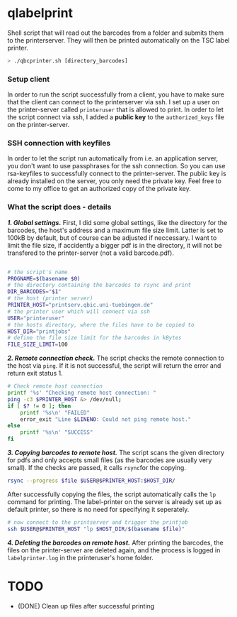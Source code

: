 # qlabelprint
Shell script that will read out the barcodes from a folder and submits them to the printerserver. They will then be printed automatically on the TSC label printer.

```bash
> ./qbcprinter.sh [directory_barcodes]
```


### Setup client
In order to run the script successfully from a client, you have to make sure that the client can connect to the printerserver via ssh. I set up a user on the printer-server called `printeruser` that is allowed to print. In order to let the script connect via ssh, I added a **public key** to the `authorized_keys` file on the printer-server.


### SSH connection with keyfiles
In order to let the script run automatically from i.e. an application server, you don't want to use passphrases for the ssh connection. So you can use rsa-keyfiles to successfully connect to the printer-server. The public key is already installed on the server, you only need the private key. Feel free to come to my office to get an authorized copy of the private key.


### What the script does - details

***1. Global settings.*** First, I did some global settings, like the directory for the barcodes, the host's address and a maximum file size limit. Latter is set to 100kB by default, but of course can be adjusted if neccessary. I want to limit the file size, if accidently a bigger pdf is in the directory, it will not be transfered to the printer-server (not a valid barcode.pdf).

```bash

# the script's name
PROGNAME=$(basename $0)
# the directory containing the barcodes to rsync and print
DIR_BARCODES="$1"
# the host (printer server)
PRINTER_HOST="printserv.qbic.uni-tuebingen.de"
# the printer user which will connect via ssh
USER="printeruser"
# the hosts directory, where the files have to be copied to
HOST_DIR="printjobs"
# define the file size limit for the barcodes in kBytes
FILE_SIZE_LIMIT=100

```

***2. Remote connection check.*** The script checks the remote connection to the host via `ping`. If it is not successful, the script will return the error and return exit status 1. 

```bash
# Check remote host connection
printf '%s' "Checking remote host connection: "
ping -c3 $PRINTER_HOST &> /dev/null;
if [ $? != 0 ]; then
	printf '%s\n' "FAILED"
	error_exit "Line $LINENO: Could not ping remote host."
else
	printf '%s\n' "SUCCESS"
fi
```

***3. Copying barcodes to remote host.*** The script scans the given directory for pdfs and only accepts small files (as the barcodes are usually very small). If the checks are passed, it calls `rsync`for the copying.

```bash
rsync --progress $file $USER@$PRINTER_HOST:$HOST_DIR/
```

After successfully copying the files, the script automatically calls the `lp` command for printing. The label-printer on the server is already set up as default printer, so there is no need for specifying it seperately.

```bash
# now connect to the printserver and trigger the printjob
ssh $USER@$PRINTER_HOST "lp $HOST_DIR/$(basename $file)"
```

***4. Deleting the barcodes on remote host.*** After printing the barcodes, the files on the printer-server are deleted again, and the process is logged in `labelprinter.log` in the printeruser's home folder.

# TODO

* (DONE) Clean up files after successful printing


